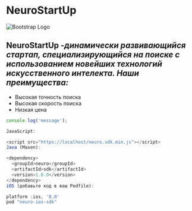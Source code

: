# NeuroStartUp

![Bootstrap Logo](https://camo.githubusercontent.com/ace14ee894d150192a7b05b12410738aa65528da742bbce69315a5f441320ea7/68747470733a2f2f692e696d6775722e636f6d2f495a4f525769492e706e67)

## **NeuroStartUp** -*динамически развивающийся стартап, специализирующийся на поиске с использованием новейших технологий искусственного интелекта. Наши преимущества:*



* Высокая точность поиска
* Высокая скорость поиска
* Низкая цена

```javascript
console.log('message');

JavaScript:

<script src="https://localhost/neuro.sdk.min.js"></script>
Java (Maven):

<dependency>
  <groupId>neuro</groupId>
  <artifactId>sdk</artifactId>
  <version>1.0.0</version>
</dependency>
iOS (добавьте код в ваш Podfile):

platform :ios, '8.0'
pod "neuro-ios-sdk" 